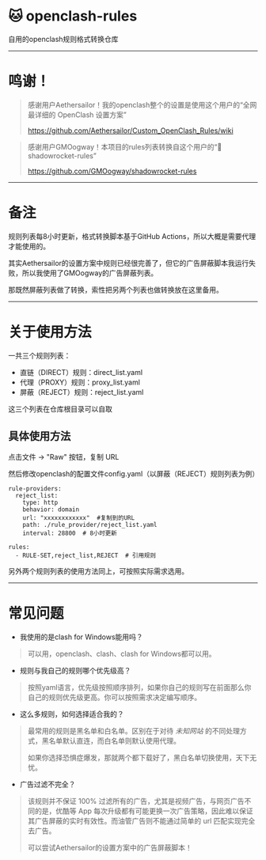 # 🐱 openclash-rules
自用的openclash规则格式转换仓库

---

# 鸣谢！
> 感谢用户Aethersailor！我的openclash整个的设置是使用这个用户的“全网最详细的 OpenClash 设置方案”
> 
> https://github.com/Aethersailor/Custom_OpenClash_Rules/wiki

> 感谢用户GMOogway！本项目的rules列表转换自这个用户的“🚀 shadowrocket-rules”
> 
> https://github.com/GMOogway/shadowrocket-rules

---

# 备注
规则列表每8小时更新，格式转换脚本基于GitHub Actions，所以大概是需要代理才能使用的。

其实Aethersailor的设置方案中规则已经很完善了，但它的广告屏蔽脚本我运行失败，所以我使用了GMOogway的广告屏蔽列表。

那既然屏蔽列表做了转换，索性把另两个列表也做转换放在这里备用。

---

# 关于使用方法
一共三个规则列表：
* 直链（DIRECT）规则：direct_list.yaml
* 代理（PROXY）规则：proxy_list.yaml
* 屏蔽（REJECT）规则：reject_list.yaml

这三个列表在仓库根目录可以自取

## 具体使用方法
点击文件 → "Raw" 按钮，复制 URL

然后修改openclash的配置文件config.yaml（以屏蔽（REJECT）规则列表为例）

```
rule-providers:
  reject_list:
    type: http
    behavior: domain
    url: "xxxxxxxxxxxx"  #复制到的URL
    path: ./rule_provider/reject_list.yaml
    interval: 28800  # 8小时更新

rules:
  - RULE-SET,reject_list,REJECT  # 引用规则
```

另外两个规则列表的使用方法同上，可按照实际需求选用。

---

# 常见问题
* 我使用的是clash for Windows能用吗？
> 可以用，openclash、clash、clash for Windows都可以用。

* 规则与我自己的规则哪个优先级高？
> 按照yaml语言，优先级按照顺序排列，如果你自己的规则写在前面那么你自己的规则优先级更高。你可以按照需求决定编写顺序。

* 这么多规则，如何选择适合我的？
> 最常用的规则是黑名单和白名单。区别在于对待 *未知网站* 的不同处理方式，黑名单默认直连，而白名单则默认使用代理。
>
> 如果你选择恐惧症爆发，那就两个都下载好了，黑白名单切换使用，天下无忧。

* 广告过滤不完全？
> 该规则并不保证 100% 过滤所有的广告，尤其是视频广告，与网页广告不同的是，优酷等 App 每次升级都有可能更换一次广告策略，因此难以保证其广告屏蔽的实时有效性。而油管广告则不能通过简单的 url 匹配实现完全去广告。
> 
> 可以尝试Aethersailor的设置方案中的广告屏蔽脚本！
